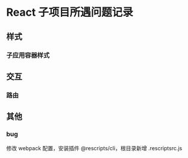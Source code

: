 # React 子项目所遇问题记录

## 样式

### 子应用容器样式

## 交互

### 路由

## 其他

### bug

修改 webpack 配置，安装插件 @rescripts/cli，根目录新增 .rescriptsrc.js
